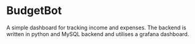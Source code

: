 # BudgetBot
A simple dashboard for tracking income and expenses.
The backend is written in python and MySQL backend and utilises a grafana dashboard.

